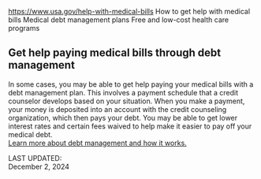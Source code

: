 

https://www.usa.gov/help-with-medical-bills
How to get help with medical bills
Medical debt management plans
Free and low-cost health care programs

**Get help paying medical bills through debt management**
---------------------------------------------------------

In some cases, you may be able to get help paying your medical bills with a debt management plan. This involves a payment schedule that a credit counselor develops based on your situation. When you make a payment, your money is deposited into an account with the credit counseling organization, which then pays your debt. You may be able to get lower interest rates and certain fees waived to help make it easier to pay off your medical debt.  
[Learn more about debt management and how it works.](https://consumer.ftc.gov/articles/how-get-out-debt#:~:text=What%E2%80%99s%20a%20debt%20management%20plan%3F)

LAST UPDATED:  
December 2, 2024
